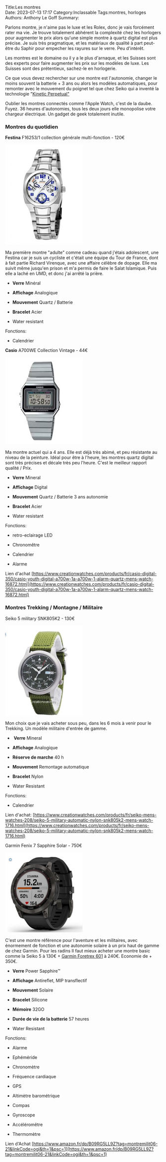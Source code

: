 ﻿Title:Les montres  
Date: 2023-07-13 17:17
Category:Inclassable
Tags:montres, horloges
Authors: Anthony Le Goff
Summary:


Parlons montre, je n'aime pas le luxe et les Rolex, donc je vais forcément rater ma vie. Je trouve totalement abhérent la complexité chez les horlogers pour augmenter le prix alors qu'une simple montre à quartz digital est plus précise. Je suis très pragmatique, et les matériaux de qualité à part peut-être du Saphir pour empecher les rayures sur le verre. Peu d'intérêt.  

Les montres est le domaine ou il y a le plus d'arnaque, et les Suisses sont des experts pour faire augmenter les prix sur les modèles de luxe. Les Suisses sont des prétentieux, sachez-le en horlogerie.  

Ce que vous devez rechercher sur une montre est l'autonomie, changer le moins souvent la batterie + 3 ans ou alors les modèles automatiques, pour remonter avec le mouvement du poignet tel que chez Seiko qui a inventé la technologie "[Kinetic Perpetual"](https://www.seikowatches.com/fr-fr/customerservice/knowledge/kinetic-perpetual-knowledge)  

Oublier les montres connectés comme l'Apple Watch, c'est de la daube. Fuyez. 36 heures d'autonomies, tous les deux jours elle monopolise votre chargeur électrique. Un gadget de geek totalement inutile.  

### Montres du quotidien  

**Festina** F16253/1 collection générale multi-fonction - 120€  

![festina](images/festina.jpg)

Ma première montre "adulte" comme cadeau quand j'étais adolescent, une Festina car je suis un cycliste et c'était une équipe du Tour de France, dont à fait partie Richard Virenque, avec une affaire célèbre de dopage. Elle ma suivit même jusqu'en prison et m'a permis de faire le Salat Islamique. Puis elle a laché en UMD, et donc j'ai arrêté la prière.  

*   **Verre** Minéral  
    
*   **Affichage** Analogique  
    
*   **Mouvement** Quartz / Batterie  
    
*   **Bracelet** Acier  
    
*   Water resistant  
    

Fonctions:  

*   Calendrier  
    

  

**Casio** A700WE Collection Vintage - 44€  

![casio](images/casio-vintage.jpg)

Ma montre actuel qui a 4 ans. Elle est déjà très abimé, et peu résistante au niveau de la peinture. Idéal pour être à l'heure, les montres quartz digital sont très précises et décale très peu l'heure. C'est le meilleur rapport qualité / Prix.  

*   **Verre** Mineral  
    
*   **Affichage** Digital  
    
*   **Mouvement** Quartz / Batterie 3 ans autonomie  
    
*   **Bracelet** Acier  
    
*   Water resistant  
    

Fonctions:  
    
*   retro-eclairage LED  
    
*   Chronomêtre  
    
*   Calendrier  
    
*   Alarme  
    

Lien d'achat [https://www.creationwatches.com/products/fr/casio-digital-350/casio-youth-digital-a700w-1a-a700w-1-alarm-quartz-mens-watch-16872.html](https://www.creationwatches.com/products/fr/casio-digital-350/casio-youth-digital-a700w-1a-a700w-1-alarm-quartz-mens-watch-16872.html)  

### Montres Trekking / Montagne / Militaire  

Seiko 5 military SNK805K2 - 130€  

![seiko5](images/seiko5.jpg)

Mon choix que je vais acheter sous peu, dans les 6 mois à venir pour le Trekking. Un modèle militaire d'entrée de gamme.  

*    **Verre** Mineral  
    
*   **Affichage** Analogique  
    
*   **Réserve de marche** 40 h  
    
*   **Mouvement** Remontage automatique  
    
*   **Bracelet** Nylon  
    
*   Water Resistant  
    

Fonctions:  

*   Calendrier  
    

Lien d'achat: [https://www.creationwatches.com/products/fr/seiko-mens-watches-208/seiko-5-military-automatic-nylon-snk805k2-mens-watch-1716.html](https://www.creationwatches.com/products/fr/seiko-mens-watches-208/seiko-5-military-automatic-nylon-snk805k2-mens-watch-1716.html)  

  

Garmin Fenix 7 Sapphire Solar - 750€  

![Fenix](images/garmin-fenix.jpg)

C'est une montre référence pour l'aventure et les militaires, avec énormement de fonction et une autonomie solaire à un prix haut de gamme de chez Garmin. Pour les radins Il faut mieux acheter une montre basic comme la Seiko 5 à 130€ + [Garmin Foretrex 601](https://www.garmin.com/fr-FR/p/572639) à 240€. Economie de + 350€.

*   **Verre** Power Sapphire™  
    
*   **Affichage** Antireflet, MIP transflectif  
    
*   **Mouvement** Solaire  
    
*   **Bracelet** Silicone  
    
*   **Mémoire** 32GO  
    
*   **Durée de vie de la batterie** 57 heures  
    
*   Water Resistant  
    

Fonctions:  

*   Alarme  
    
*   Ephéméride  
    
*   Chronomètre  
    
*   Fréquence cardiaque  
    
*   GPS  
    
*   Altimètre barométrique  
    
*   Compas  
    
*   Gyroscope  
    
*   Accéléromêtre  
    
*   Thermomètre  
    

Lien d'Achat [https://www.amazon.fr/dp/B09RG5LL9Z?tag=montremilit06-21&linkCode=ogi&th=1&psc=1](https://www.amazon.fr/dp/B09RG5LL9Z?tag=montremilit06-21&linkCode=ogi&th=1&psc=1)